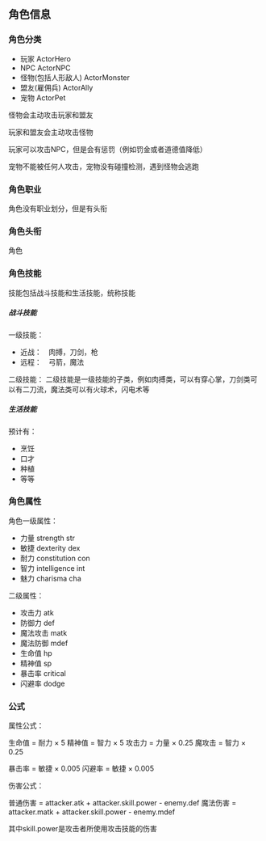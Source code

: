 ## 角色信息

### 角色分类

- 玩家 ActorHero
- NPC ActorNPC
- 怪物(包括人形敌人) ActorMonster
- 盟友(雇佣兵) ActorAlly
- 宠物 ActorPet

怪物会主动攻击玩家和盟友

玩家和盟友会主动攻击怪物

玩家可以攻击NPC，但是会有惩罚（例如罚金或者道德值降低）

宠物不能被任何人攻击，宠物没有碰撞检测，遇到怪物会逃跑


### 角色职业

角色没有职业划分，但是有头衔

### 角色头衔

角色

### 角色技能

技能包括战斗技能和生活技能，统称技能

##### 战斗技能

一级技能：
- 近战：　肉搏，刀剑，枪
- 远程：　弓箭，魔法

二级技能：
二级技能是一级技能的子类，例如肉搏类，可以有穿心掌，刀剑类可以有二刀流，魔法类可以有火球术，闪电术等

##### 生活技能

预计有：
- 烹饪
- 口才
- 种植
- 等等


### 角色属性

角色一级属性：

- 力量 strength str
- 敏捷 dexterity dex
- 耐力 constitution con
- 智力 intelligence int
- 魅力 charisma cha


二级属性：

- 攻击力 atk
- 防御力 def
- 魔法攻击 matk
- 魔法防御 mdef
- 生命值 hp
- 精神值 sp
- 暴击率 critical
- 闪避率 dodge


### 公式

属性公式：

生命值 = 耐力 × 5
精神值 = 智力 × 5
攻击力 = 力量 × 0.25
魔攻击 = 智力 × 0.25

暴击率 = 敏捷 × 0.005
闪避率 = 敏捷 × 0.005

伤害公式：

普通伤害 = attacker.atk + attacker.skill.power - enemy.def
魔法伤害 = attacker.matk + attacker.skill.power - enemy.mdef

其中skill.power是攻击者所使用攻击技能的伤害
